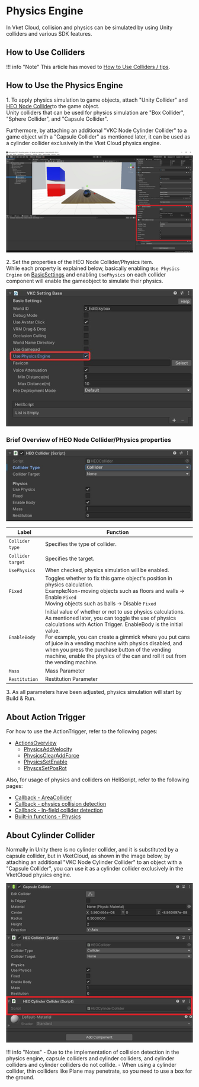 # Physics Engine

In Vket Cloud, collision and physics can be simulated by using Unity colliders and various SDK features.

## How to Use Colliders

!!! info "Note"
    This article has moved to [How to Use Colliders / tips](./Collider.md).

## How to Use the Physics Engine

1\. To apply physics simulation to game objects, attach "Unity Collider" and [HEO Node Collider](../VKCComponents/VKCNodeCollider.md)to the game object.<br>
Unity colliders that can be used for physics simulation are "Box Collider", "Sphere Collider", and "Capsule Collider".

Furthermore, by attaching an additional "VKC Node Cylinder Collider" to a game object with a "Capsule Collider" as mentioned later, it can be used as a cylinder collider exclusively in the Vket Cloud physics engine.

![PhysicsEngine](img/PhysicsEngine_1.jpg)

2\. Set the properties of the HEO Node Collider/Physics item.<br>
While each property is explained below, basically enabling  `Use Physics Engine` on [BasicSettings](../VketCloudSettings/BasicSettings.md) and enabling `UsePhysics` on each collider component will enable the gameobject to simulate their physics.

![PhysicsEngine](img/PhysicsEngine_2.jpg)

### Brief Overview of HEO Node Collider/Physics properties

![PhysicsEngine](img/PhysicsEngine_3.jpg)

| Label | Function |
| ---- | ---- |
| `Collider type` | Specifies the type of collider. |
| `Collider target` | Specifies the target. |
| `UsePhysics` | When checked, physics simulation will be enabled. |
| `Fixed` | Toggles whether to fix this game object's position in physics calculation.<br> Example:Non-moving objects such as floors and walls → Enable `Fixed` <br> Moving objects such as balls → Disable `Fixed` |
| `EnableBody` | Initial value of whether or not to use physics calculations. <br>As mentioned later, you can toggle the use of physics calculations with Action Trigger. EnableBody is the initial value.<br> For example, you can create a gimmick where you put cans of juice in a vending machine with physics disabled, and when you press the purchase button of the vending machine, enable the physics of the can and roll it out from the vending machine. |
| `Mass` | Mass Parameter |
| `Restitution` | Restitution Parameter |

3\. As all parameters have been adjusted, physics simulation will start by Build & Run.

## About Action Trigger

For how to use the ActionTrigger, refer to the following pages:

- [ActionsOverview](../Actions/ActionsOverview.md)
  - [PhysicsAddVelocity](../Actions/PhysicsEngine/PhysicsAddVelocity.md)
  - [PhysicsClearAddForce](../Actions/PhysicsEngine/PhysicsClearAddForce.md)
  - [PhysicsSetEnable](../Actions/PhysicsEngine/PhysicsSetEnable.md)
  - [PhyscsSetPosRot](../Actions/PhysicsEngine/PhysicsSetPosRot.md)

Also, for usage of physics and colliders on HeliScript, refer to the following pages:

- [Callback - AreaCollider](../hs/hs_component.md#callback-areacollider)
- [Callback - physics collision detection](../hs/hs_component.md#callback-physics-collision-detection)
- [Callback - In-field collider detection](../hs/hs_component.md#callback-in-field-collider-detection)
- [Built-in functions - Physics](../hs/hs_system_function_physics.md)

## About Cylinder Collider

Normally in Unity there is no cylinder collider, and it is substituted by a capsule collider, but in VketCloud, as shown in the image below, by attaching an additional "VKC Node Cylinder Collider" to an object with a "Capsule Collider", you can use it as a cylinder collider exclusively in the VketCloud physics engine.

![PhysicsEngine](img/PhysicsEngine_4.jpg)

!!! info "Notes"
    - Due to the implementation of collision detection in the physics engine, capsule colliders and cylinder colliders, and cylinder colliders and cylinder colliders do not collide.
    - When using a cylinder collider, thin colliders like Plane may penetrate, so you need to use a box for the ground.
